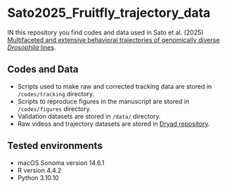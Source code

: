 # Sato2025_Fruitfly_trajectory_data
IN this repository you find codes and data used in Sato et al. (2025) [Multifaceted and extensive behavioral trajectories of genomically diverse _Drosophila_ lines](https://www.nature.com/articles/s41597-025-04724-3).

## Codes and Data
- Scripts used to make raw and corrected tracking data are stored in `/codes/tracking` directory. 
- Scripts to reproduce figures in the manuscript are stored in `/codes/figures` directory. 
- Validation datasets are stored in `/data/` directory. 
- Raw videos and trajectory datasets are stored in [Dryad repository](https://doi.org/10.5061/dryad.ttdz08m60).

## Tested environments
- macOS Sonoma version 14.6.1
- R version 4.4.2
- Python 3.10.10
